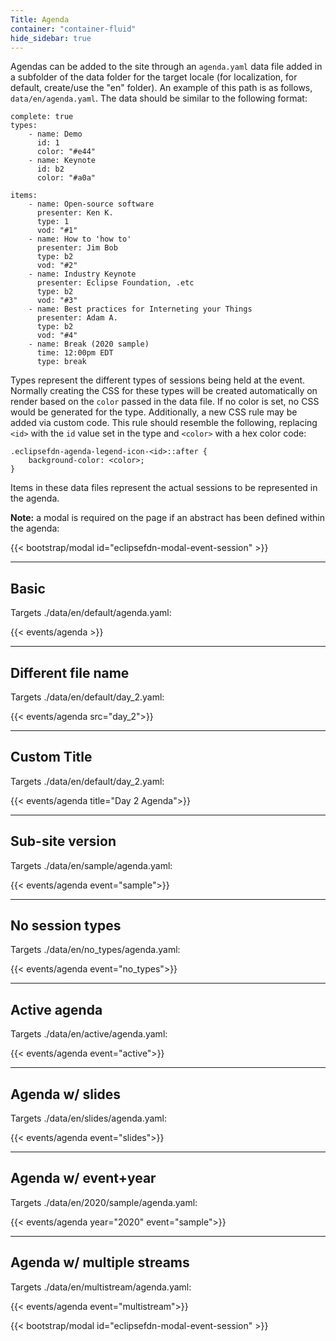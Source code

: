 ```yaml
---
Title: Agenda
container: "container-fluid"
hide_sidebar: true
---
```


Agendas can be added to the site through an `agenda.yaml` data file added in a subfolder of the data folder for the target locale (for localization, for default, create/use the "en" folder). An example of this path is as follows, `data/en/agenda.yaml`. The data should be similar to the following format: 


```
complete: true
types:
    - name: Demo
      id: 1
      color: "#e44"
    - name: Keynote
      id: b2 
      color: "#a0a"

items:
    - name: Open-source software
      presenter: Ken K.
      type: 1
      vod: "#1"
    - name: How to 'how to'
      presenter: Jim Bob
      type: b2
      vod: "#2"
    - name: Industry Keynote
      presenter: Eclipse Foundation, .etc
      type: b2
      vod: "#3"
    - name: Best practices for Interneting your Things
      presenter: Adam A.
      type: b2
      vod: "#4"
    - name: Break (2020 sample)
      time: 12:00pm EDT
      type: break
```

Types represent the different types of sessions being held at the event. Normally creating the CSS for these types will be created automatically on render based on the `color` passed in the data file. If no color is set, no CSS would be generated for the type. Additionally, a new CSS rule may be added via custom code. This rule should resemble the following, replacing `<id>` with the `id` value set in the type and `<color>` with a hex color code:  

```
.eclipsefdn-agenda-legend-icon-<id>::after {
    background-color: <color>;
}
```

Items in these data files represent the actual sessions to be represented in the agenda.  

**Note:** a modal is required on the page if an abstract has been defined within the agenda:

{{&lt; bootstrap/modal id="eclipsefdn-modal-event-session" &gt;}}
  

---

## Basic  

Targets ./data/en/default/agenda.yaml:  


{{< events/agenda >}}

---

## Different file name  

Targets ./data/en/default/day_2.yaml:  


{{< events/agenda src="day_2">}}

---  

## Custom Title

Targets ./data/en/default/day_2.yaml:  


{{< events/agenda title="Day 2 Agenda">}}

---

## Sub-site version  

Targets ./data/en/sample/agenda.yaml:


{{< events/agenda event="sample">}}

---

## No session types  

Targets ./data/en/no_types/agenda.yaml:


{{< events/agenda event="no_types">}}

---

## Active agenda

Targets ./data/en/active/agenda.yaml:


{{< events/agenda event="active">}}

---

## Agenda w/ slides

Targets ./data/en/slides/agenda.yaml:


{{< events/agenda event="slides">}}

---

## Agenda w/ event+year

Targets ./data/en/2020/sample/agenda.yaml:


{{< events/agenda year="2020" event="sample">}}

---

## Agenda w/ multiple streams

Targets ./data/en/multistream/agenda.yaml:


{{< events/agenda event="multistream">}}


{{< bootstrap/modal id="eclipsefdn-modal-event-session" >}}

